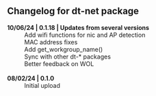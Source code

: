 <h2>Changelog for dt-net package</h2>
<dl>
<dt><b>10/06/24 | 0.1.18  | Updates from several versions</b></dt>
<dd>Add wifi functions for nic and AP detection</dd>
<dd>MAC address fixes</dd>
<dd>Add get_workgroup_name()</dd>
<dd>Sync with other dt-* packages</dd>
<dd>Better feedback on WOL</dd>
<br>
<dt><b>08/02/24 | 0.1.0</b></dt>
<dd>Initial upload</dd>
</dl>